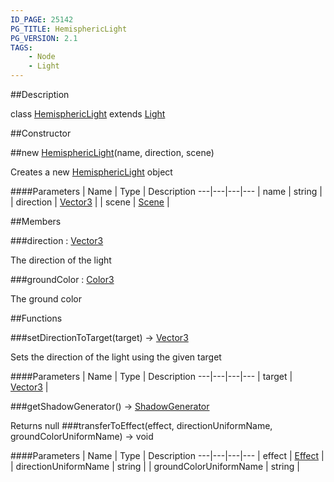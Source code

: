 ```yaml
---
ID_PAGE: 25142
PG_TITLE: HemisphericLight
PG_VERSION: 2.1
TAGS:
    - Node
    - Light
---
```

##Description

class [HemisphericLight](/classes/2.2-alpha/HemisphericLight) extends [Light](/classes/2.2-alpha/Light)



##Constructor

##new [HemisphericLight](/classes/2.2-alpha/HemisphericLight)(name, direction, scene)

Creates a new [HemisphericLight](/classes/2.2-alpha/HemisphericLight) object

####Parameters
 | Name | Type | Description
---|---|---|---
 | name | string | 
 | direction | [Vector3](/classes/2.2-alpha/Vector3) | 
 | scene | [Scene](/classes/2.2-alpha/Scene) | 

##Members

###direction : [Vector3](/classes/2.2-alpha/Vector3)

The direction of the light

###groundColor : [Color3](/classes/2.2-alpha/Color3)

The ground color

##Functions

###setDirectionToTarget(target) &rarr; [Vector3](/classes/2.2-alpha/Vector3)

Sets the direction of the light using the given target

####Parameters
 | Name | Type | Description
---|---|---|---
 | target | [Vector3](/classes/2.2-alpha/Vector3) | 

###getShadowGenerator() &rarr; [ShadowGenerator](/classes/2.2-alpha/ShadowGenerator)

Returns null
###transferToEffect(effect, directionUniformName, groundColorUniformName) &rarr; void



####Parameters
 | Name | Type | Description
---|---|---|---
 | effect | [Effect](/classes/2.2-alpha/Effect) | 
 | directionUniformName | string | 
 | groundColorUniformName | string | 

